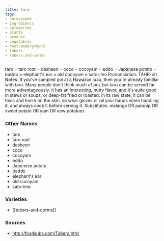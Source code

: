 ```yaml
---
title: taro
tags:
- unreviewed
- ingredients
- categories
- plants
- produce
- vegetables
- root-underground
- tubers
- tubers-and-corms
---
```

taro = taro root = dasheen = coco = cocoyam = eddo = Japanese potato = baddo = elephant's ear = old cocoyam = sato-imo Pronunciation: TAHR-oh Notes: If you've sampled poi at a Hawaiian luau, then you're already familiar with taro. Many people don't think much of poi, but taro can be served far more advantageously. It has an interesting, nutty flavor, and it's quite good in stews or soups, or deep-fat fried or roasted. In its raw state, it can be toxic and harsh on the skin, so wear gloves or oil your hands when handling it, and always cook it before serving it. Substitutes: malanga OR parsnip OR sweet potato OR yam OR new potatoes

### Other Names

* taro
* taro root
* dasheen
* coco
* cocoyam
* eddo
* Japanese potato
* baddo
* elephant's ear
* old cocoyam
* sato-imo

### Varieties

* [[tubers-and-corms]]

### Sources
* http://foodsubs.com/Tubers.html
